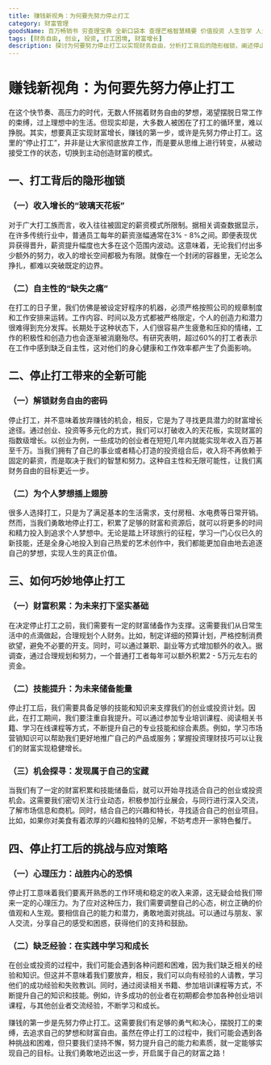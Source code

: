 ```yaml
---
title: 赚钱新视角：为何要先努力停止打工
category: 财富管理
goodsName: 百万畅销书 穷查理宝典 全新口袋本 查理芒格智慧精要 价值投资 人生哲学 人生智慧 巴菲特 芒格之道 伯克希尔公司
tags: [财务自由, 创业, 投资, 打工困境, 财富增长]
description: 探讨为何要努力停止打工以实现财务自由，分析打工背后的隐形枷锁，阐述停止打工带来的全新可能，介绍巧妙停止打工的方法以及停止打工后的挑战与应对策略。
---
```

# 赚钱新视角：为何要先努力停止打工

在这个快节奏、高压力的时代，无数人怀揣着财务自由的梦想，渴望摆脱日常工作的束缚，过上理想中的生活。但现实却是，大多数人被困在了打工的循环里，难以挣脱。其实，想要真正实现财富增长，赚钱的第一步，或许是先努力停止打工。这里的“停止打工”，并非是让大家彻底放弃工作，而是要从思维上进行转变，从被动接受工作的状态，切换到主动创造财富的模式。

## 一、打工背后的隐形枷锁

### （一）收入增长的“玻璃天花板”
对于广大打工族而言，收入往往被固定的薪资模式所限制。据相关调查数据显示，在许多传统行业中，普通员工每年的薪资涨幅通常在3% - 8%之间。即便表现优异获得晋升，薪资提升幅度也大多在这个范围内波动。这意味着，无论我们付出多少额外的努力，收入的增长空间都极为有限。就像在一个封闭的容器里，无论怎么挣扎，都难以突破既定的边界。

### （二）自主性的“缺失之痛”
在打工的日子里，我们仿佛是被设定好程序的机器，必须严格按照公司的规章制度和工作安排来运转。工作内容、时间以及方式都被严格限定，个人的创造力和潜力很难得到充分发挥。长期处于这种状态下，人们很容易产生疲惫和压抑的情绪，工作的积极性和创造力也会逐渐被消磨殆尽。有研究表明，超过60%的打工者表示在工作中感到缺乏自主性，这对他们的身心健康和工作效率都产生了负面影响。

## 二、停止打工带来的全新可能

### （一）解锁财务自由的密码
停止打工，并不意味着放弃赚钱的机会，相反，它是为了寻找更具潜力的财富增长途径。通过创业、投资等多元化的方式，我们可以打破收入的天花板，实现财富的指数级增长。以创业为例，一些成功的创业者在短短几年内就能实现年收入百万甚至千万。当我们拥有了自己的事业或者精心打造的投资组合后，收入将不再依赖于固定的薪资，而是取决于我们的智慧和努力。这种自主性和无限可能性，让我们离财务自由的目标更近一步。

### （二）为个人梦想插上翅膀
很多人选择打工，只是为了满足基本的生活需求，支付房租、水电费等日常开销。然而，当我们勇敢地停止打工，积累了足够的财富和资源后，就可以将更多的时间和精力投入到追求个人梦想中。无论是踏上环球旅行的征程，学习一门心仪已久的新技能，还是全身心地投入到自己热爱的艺术创作中，我们都能更加自由地去追逐自己的梦想，实现人生的真正价值。

## 三、如何巧妙地停止打工

### （一）财富积累：为未来打下坚实基础
在决定停止打工之前，我们需要有一定的财富储备作为支撑。这需要我们从日常生活中的点滴做起，合理规划个人财务。比如，制定详细的预算计划，严格控制消费欲望，避免不必要的开支。同时，可以通过兼职、副业等方式增加额外的收入。据调查，通过合理规划和努力，一个普通打工者每年可以额外积累2 - 5万元左右的资金。

### （二）技能提升：为未来储备能量
停止打工后，我们需要具备足够的技能和知识来支撑我们的创业或投资计划。因此，在打工期间，我们要注重自我提升。可以通过参加专业培训课程、阅读相关书籍、学习在线课程等方式，不断提升自己的专业技能和综合素质。例如，学习市场营销知识可以帮助我们更好地推广自己的产品或服务；掌握投资理财技巧可以让我们的财富实现稳健增长。

### （三）机会探寻：发现属于自己的宝藏
当我们有了一定的财富积累和技能储备后，就可以开始寻找适合自己的创业或投资机会。这需要我们密切关注行业动态，积极参加行业展会，与同行进行深入交流，了解市场信息和商机。同时，结合自己的兴趣和特长，寻找适合自己的创业项目。比如，如果你对美食有着浓厚的兴趣和独特的见解，不妨考虑开一家特色餐厅。

## 四、停止打工后的挑战与应对策略

### （一）心理压力：战胜内心的恐惧
停止打工意味着我们要离开熟悉的工作环境和稳定的收入来源，这无疑会给我们带来一定的心理压力。为了应对这种压力，我们需要调整自己的心态，树立正确的价值观和人生观。要相信自己的能力和潜力，勇敢地面对挑战。可以通过与朋友、家人交流，分享自己的感受和困惑，获得他们的支持和鼓励。

### （二）缺乏经验：在实践中学习和成长
在创业或投资的过程中，我们可能会遇到各种问题和困难，因为我们缺乏相关的经验和知识。但这并不意味着我们要放弃，相反，我们可以向有经验的人请教，学习他们的成功经验和失败教训。同时，通过阅读相关书籍、参加培训课程等方式，不断提升自己的知识和技能。例如，许多成功的创业者在初期都会参加各种创业培训课程，与其他创业者交流经验，不断学习和成长。

赚钱的第一步是先努力停止打工。这需要我们有足够的勇气和决心，摆脱打工的束缚，去追求自己的梦想和财富自由。虽然在停止打工的过程中，我们可能会遇到各种挑战和困难，但只要我们坚持不懈，努力提升自己的能力和素质，就一定能够实现自己的目标。让我们勇敢地迈出这一步，开启属于自己的财富之路！